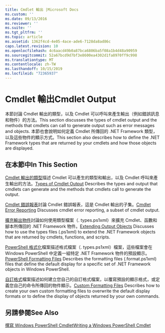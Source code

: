 ```yaml
---
title: Cmdlet 輸出 |Microsoft Docs
ms.custom: ''
ms.date: 09/13/2016
ms.reviewer: ''
ms.suite: ''
ms.tgt_pltfrm: ''
ms.topic: article
ms.assetid: 1362f4cd-4e05-4ace-ade6-7128da8ad86c
caps.latest.revision: 10
ms.openlocfilehash: 4c6aacd49b0a87bca6806ba5f08a1b4d48a90959
ms.sourcegitcommit: 52a67bcd9d7bf3e8600ea4302d1fa8970ff9c998
ms.translationtype: MT
ms.contentlocale: zh-TW
ms.lasthandoff: 10/15/2019
ms.locfileid: "72365937"
---
```

# <a name="cmdlet-output"></a><span data-ttu-id="9181b-102">Cmdlet 輸出</span><span class="sxs-lookup"><span data-stu-id="9181b-102">Cmdlet Output</span></span>

<span data-ttu-id="9181b-103">本節討論 Cmdlet 輸出的類型，以及 Cmdlet 可以呼叫來產生輸出（例如錯誤訊息和物件）的方法。</span><span class="sxs-lookup"><span data-stu-id="9181b-103">This section discusses the types of cmdlet output and the methods that cmdlets can call to generate output such as error messages and objects.</span></span> <span data-ttu-id="9181b-104">本節也會說明如何定義 Cmdlet 所傳回的 .NET Framework 類型，以及這些物件的顯示方式。</span><span class="sxs-lookup"><span data-stu-id="9181b-104">This section also describes how to define the .NET Framework types that are returned by your cmdlets and how those objects are displayed.</span></span>

## <a name="in-this-section"></a><span data-ttu-id="9181b-105">在本節中</span><span class="sxs-lookup"><span data-stu-id="9181b-105">In This Section</span></span>

<span data-ttu-id="9181b-106">[Cmdlet 輸出的類型](./types-of-cmdlet-output.md)描述 Cmdlet 可以產生的類型和輸出，以及 Cmdlet 呼叫來產生輸出的方法。</span><span class="sxs-lookup"><span data-stu-id="9181b-106">[Types of Cmdlet Output](./types-of-cmdlet-output.md) Describes the types and output that cmdlets can generate and the methods that cmdlets call to generate the output.</span></span>

<span data-ttu-id="9181b-107">[Cmdlet 錯誤報表](./cmdlet-error-reporting.md)討論 Cmdlet 錯誤報表，這是 Cmdlet 輸出的子集。</span><span class="sxs-lookup"><span data-stu-id="9181b-107">[Cmdlet Error Reporting](./cmdlet-error-reporting.md) Discusses cmdlet error reporting, a subset of cmdlet output.</span></span>

<span data-ttu-id="9181b-108">[擴充輸出物件](./extending-output-objects.md)討論如何使用類型檔案（. types.ps1xml）來擴充 Cmdlet、函數和腳本所傳回的 .NET Framework 物件。</span><span class="sxs-lookup"><span data-stu-id="9181b-108">[Extending Output Objects](./extending-output-objects.md) Discusses how to use the types files (.ps1xml) to extend the .NET Framework objects that are returned by cmdlets, functions, and scripts.</span></span>

<span data-ttu-id="9181b-109">[PowerShell 格式化](../format/powershell-formatting-files.md)檔案描述格式檔案（. types.ps1xml）檔案，這些檔案會在 Windows PowerShell 中定義一組特定 .NET Framework 物件的預設顯示。</span><span class="sxs-lookup"><span data-stu-id="9181b-109">[PowerShell Formatting Files](../format/powershell-formatting-files.md) Describes the formatting files (.format.ps1xml) files that define the default display for a specific set of .NET Framework objects in Windows PowerShell.</span></span>

<span data-ttu-id="9181b-110">[自訂格式](./custom-formatting-files.md)檔案描述如何建立您自己的自訂格式檔案，以覆寫預設的顯示格式，或定義您自己的命令所傳回的物件顯示。</span><span class="sxs-lookup"><span data-stu-id="9181b-110">[Custom Formatting Files](./custom-formatting-files.md) Describes how to create your own custom formatting files to overwrite the default display formats or to define the display of objects returned by your own commands.</span></span>

## <a name="see-also"></a><span data-ttu-id="9181b-111">另請參閱</span><span class="sxs-lookup"><span data-stu-id="9181b-111">See Also</span></span>

[<span data-ttu-id="9181b-112">撰寫 Windows PowerShell Cmdlet</span><span class="sxs-lookup"><span data-stu-id="9181b-112">Writing a Windows PowerShell Cmdlet</span></span>](./writing-a-windows-powershell-cmdlet.md)
